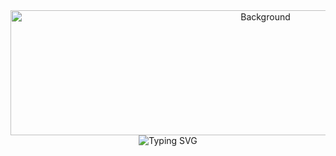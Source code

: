 <div align="center">
  <img src="background.svg" width="800" height="200" alt="Background">
  <img src="https://readme-typing-svg.demolab.com/?lines=Soo+Github;한+발자국...+한+발자국...&font=Nanum+Gothic&color=FFFFFF&size=40&left=true&vCenter=true&width=700&height=100" alt="Typing SVG" />
</div>
<!--
**DEVholder/DEVholder** is a ✨ _special_ ✨ repository because its `README.md` (this file) appears on your GitHub profile.

Here are some ideas to get you started:

- 🔭 I’m currently working on ...
- 🌱 I’m currently learning ...
- 👯 I’m looking to collaborate on ...
- 🤔 I’m looking for help with ...
- 💬 Ask me about ...
- 📫 How to reach me: ...
- 😄 Pronouns: ...
- ⚡ Fun fact: ...
-->
